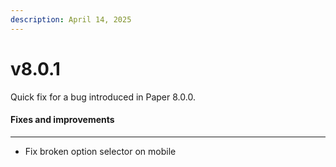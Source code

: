 ```yaml
---
description: April 14, 2025
---
```


# v8.0.1

Quick fix for a bug introduced in Paper 8.0.0.

#### **Fixes and improvements**

***

* Fix broken option selector on mobile
